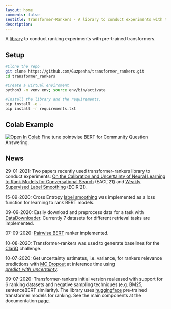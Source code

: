 ```yaml
---
layout: home
comments: false
seotitle: Transformer-Rankers - A library to conduct experiments with transformer-based rankers
description: 
---
```


A [library](https://github.com/Guzpenha/transformer_rankers) to conduct ranking experiments with pre-trained transformers.


## Setup
```bash
#Clone the repo
git clone https://github.com/Guzpenha/transformer_rankers.git
cd transformer_rankers    

#Create a virtual enviroment
python3 -m venv env; source env/bin/activate    

#Install the library and the requirements.
pip install -e .
pip install -r requirements.txt
```

## Colab Example
[![Open In Colab](https://colab.research.google.com/assets/colab-badge.svg)](https://colab.research.google.com/drive/1jKTu8UMpG_eAe8RiPS0De4-FLRd49kRf?usp=sharing) Fine tune pointwise BERT for Community Question Answering.

## News
29-01-2021: Two papers recently used transformer-rankers library to conduct experiments: [On the Calibration and Uncertainty of Neural Learning to Rank Models for Conversational Search](https://arxiv.org/pdf/2101.04356.pdf) (EACL'21) and [Weakly Supervised Label Smoothing](https://arxiv.org/pdf/2012.08575.pdf) (ECIR'21).

15-09-2020: Cross Entropy [label smoothing](https://arxiv.org/pdf/1512.00567.pdf) was implemented as a loss function for learning to rank BERT models.

09-09-2020: Easily download and preprocess data for a task with [DataDownloader](https://github.com/Guzpenha/transformer_rankers/blob/master/transformer_rankers/examples/download_task_data.py). Currently 7 datasets for different retrieval tasks are implemented.

07-09-2020: [Pairwise BERT](https://github.com/Guzpenha/transformer_rankers/blob/master/transformer_rankers/models/pairwise_bert.py) ranker implemented.

10-08-2020: Transformer-rankers was used to generate baselines for the [ClariQ](https://github.com/aliannejadi/ClariQ) challenge.

10-07-2020: Get uncertainty estimates, i.e. variance, for rankers relevance predictions with [MC Dropout](https://arxiv.org/abs/1506.02142) at inference time using [*predict_with_uncertainty*](https://guzpenha.github.io/transformer-rankers-doc/html/_autosummary/transformer_rankers.trainers.transformer_trainer.TransformerTrainer.html#transformer_rankers.trainers.transformer_trainer.TransformerTrainer.predict_with_uncertainty).

09-07-2020: Transformer-rankers initial version realeased with support for 6 ranking datasets and negative sampling techniques (e.g. BM25, sentenceBERT similarity). The library uses [huggingface](https://huggingface.co/transformers/pretrained_models.html) pre-trained transformer models for ranking. See the main components at the documentation [page](https://guzpenha.github.io/transformer-rankers-doc/html/main-modules.html).


